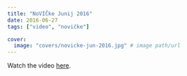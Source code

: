 ```yaml
---
title: "NoVIČke Junij 2016"
date: 2016-06-27
tags: ["video", "novičke"]

cover:
  image: "covers/novicke-jun-2016.jpg" # image path/url
---
```


Watch the video [here](https://www.youtube.com/watch?v=rGwpS7bvAxg).
